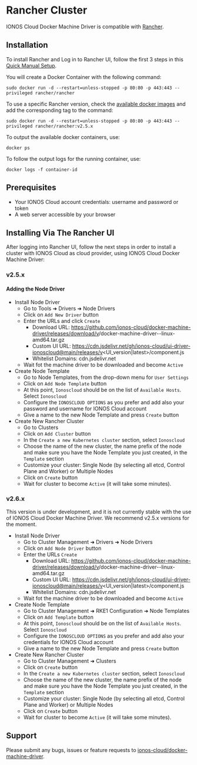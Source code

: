 # Rancher Cluster

IONOS Cloud Docker Machine Driver is compatible with [Rancher](https://rancher.com/).

## Installation

To install Rancher and Log in to Rancher UI, follow the first 3 steps in this [Quick Manual Setup](https://rancher.com/docs/rancher/v2.x/en/quick-start-guide/deployment/quickstart-manual-setup/).

You will create a Docker Container with the following command:

```text
sudo docker run -d --restart=unless-stopped -p 80:80 -p 443:443 --privileged rancher/rancher
```

To use a specific Rancher version, check the [available docker images](https://hub.docker.com/r/rancher/rancher/tags) and add the corresponding tag to the command: 

```text
sudo docker run -d --restart=unless-stopped -p 80:80 -p 443:443 --privileged rancher/rancher:v2.5.x
```

To output the available docker containers, use:

```text
docker ps
```

To follow the output logs for the running container, use:

```text
docker logs -f container-id
```

## Prerequisites

* Your IONOS Cloud account credentials: username and password or token
* A web server accessible by your browser


## Installing Via The Rancher UI

After logging into Rancher UI, follow the next steps in order to install a cluster with IONOS Cloud as cloud provider, using IONOS Cloud Docker Machine Driver:

### v2.5.x

#### Adding the Node Driver

* Install Node Driver
  * Go to Tools ➜ Drivers ➜ Node Drivers
  * Click on `Add New Driver` button
  * Enter the URLs and click `Create`
    * Download URL: https://github.com/ionos-cloud/docker-machine-driver/releases/download/v<version>/docker-machine-driver-<version>-linux-amd64.tar.gz
    * Custom UI URL:  https://cdn.jsdelivr.net/gh/ionos-cloud/ui-driver-ionoscloud@main/releases/v<UI_version|latest>/component.js
    * Whitelist Domains: cdn.jsdelivr.net
  * Wait fot the machine driver to be downloaded and become `Active`
* Create Node Template
  * Go to Node Templates, from the drop-down menu for `User Settings`
  * Click on `Add Node Template` button
  * At this point, `Ionoscloud` should be on the list of `Available Hosts`. Select `Ionoscloud`
  * Configure the `IONOSCLOUD OPTIONS` as you prefer and add also your password and username for IONOS Cloud account
  * Give a name to the new Node Template and press `Create` button
* Create New Rancher Cluster
  * Go to Clusters
  * Click on `Add Cluster` button
  * In the `Create a new Kubernetes cluster` section, select `Ionoscloud`
  * Choose the name of the new cluster, the name prefix of the node and make sure you have the Node Template you just created, in the `Template` section
  * Customize your cluster: Single Node \(by selecting all etcd, Control Plane and Worker\) or Multiple Nodes
  * Click on `Create` button
  * Wait for cluster to become `Active` \(it will take some minutes\).
  
### v2.6.x

This version is under development, and it is not currently stable with the use of IONOS Cloud Docker Machine Driver. We recommend v2.5.x versions for the moment.

* Install Node Driver
  * Go to Cluster Management ➜ Drivers ➜ Node Drivers
  * Click on `Add Node Driver` button
  * Enter the URLs `Create`
    * Download URL: https://github.com/ionos-cloud/docker-machine-driver/releases/download/v<version>/docker-machine-driver-<version>-linux-amd64.tar.gz
    * Custom UI URL:  https://cdn.jsdelivr.net/gh/ionos-cloud/ui-driver-ionoscloud@main/releases/v<UI_version|latest>/component.js
    * Whitelist Domains: cdn.jsdelivr.net
  * Wait fot the machine driver to be downloaded and become `Active`
* Create Node Template
  * Go to Cluster Management ➜ RKE1 Configuration ➜ Node Templates
  * Click on `Add Template` button
  * At this point, `Ionoscloud` should be on the list of `Available Hosts`. Select `Ionoscloud`
  * Configure the `IONOSCLOUD OPTIONS` as you prefer and add also your credentials for IONOS Cloud account
  * Give a name to the new Node Template and press `Create` button
* Create New Rancher Cluster
  * Go to Cluster Management ➜ Clusters
  * Click on `Create` button
  * In the `Create a new Kubernetes cluster` section, select `Ionoscloud`
  * Choose the name of the new cluster, the name prefix of the node and make sure you have the Node Template you just created, in the `Template` section
  * Customize your cluster: Single Node \(by selecting all etcd, Control Plane and Worker\) or Multiple Nodes
  * Click on `Create` button
  * Wait for cluster to become `Active` \(it will take some minutes\).
  
## Support

Please submit any bugs, issues or feature requests to [ionos-cloud/docker-machine-driver](https://github.com/ionos-cloud/docker-machine-driver/issues/new/choose).

